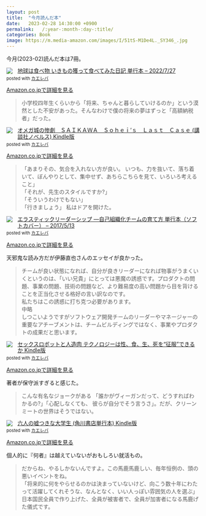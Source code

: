 ```yaml
---
layout: post
title:  "今月読んだ本"
date:   2023-02-28 14:30:00 +0900
permalink:   /:year-:month-:day-:title/
categories: Book
image: https://m.media-amazon.com/images/I/51tS-M1De4L._SY346_.jpg
---
```

今月(2023-02)読んだ本は7冊。<br>



<div class="krb-amzlt-box" style="margin-bottom:0px;"><div class="krb-amzlt-image" style="float:left;margin:0px 12px 1px 0px;"><a href="https://www.amazon.co.jp/dp/4048974467?&linkCode=li2&tag=peipeipe-22&linkId=d1748c5f46973710570ef104b05492a6&language=ja_JP&ref_=as_li_ss_il" target="_blank" rel="nofollow" rel="nofollow"><img border="0" src="//ws-fe.amazon-adsystem.com/widgets/q?_encoding=UTF8&ASIN=4048974467&Format= _SL250_&ID=AsinImage&MarketPlace=JP&ServiceVersion=20070822&WS=1&tag=peipeipe-22&language=ja_JP" ></a><img src="https://ir-jp.amazon-adsystem.com/e/ir?t=peipeipe-22&language=ja_JP&l=li2&o=9&a=4048974467" width="1" height="1" border="0" alt="" style="border:none !important; margin:0px !important;" /></div><div class="krb-amzlt-info" style="line-height:120%; margin-bottom: 10px"><div class="krb-amzlt-name" style="margin-bottom:10px;line-height:120%"><a href="https://www.amazon.co.jp/dp/4048974467?&linkCode=li2&tag=peipeipe-22&linkId=d1748c5f46973710570ef104b05492a6&language=ja_JP&ref_=as_li_ss_il" name="amazletlink" target="_blank" rel="nofollow" rel="nofollow">地球は食べ物 いきもの獲って食べてみた日記 単行本 – 2022/7/27</a><div class="krb-amzlt-powered-date" style="font-size:80%;margin-top:5px;line-height:120%">posted with <a href="https://kaereba.com/wind/" title="amazlet" target="_blank" rel="nofollow" rel="nofollow">カエレバ</a></div></div><div class="krb-amzlt-detail"></div><div class="krb-amzlt-sub-info" style="float: left;"><div class="krb-amzlt-link" style="margin-top: 5px"><a href="https://www.amazon.co.jp/dp/4048974467?&linkCode=li2&tag=peipeipe-22&linkId=d1748c5f46973710570ef104b05492a6&language=ja_JP&ref_=as_li_ss_il" name="amazletlink" target="_blank" rel="nofollow" rel="nofollow">Amazon.co.jpで詳細を見る</a></div></div></div><div class="krb-amzlt-footer" style="clear: left"></div></div>



<blockquote>
小学校四年生くらいから「将来、ちゃんと暮らしていけるのか」という漠然とした不安があった。そんなわけで僕の将来の夢はずっと「高額納税者」だった。
</blockquote>


<div class="krb-amzlt-box" style="margin-bottom:0px;"><div class="krb-amzlt-image" style="float:left;margin:0px 12px 1px 0px;"><a href="https://www.amazon.co.jp/dp/B0BHX6LVJV?&linkCode=li2&tag=peipeipe-22&linkId=2f6c0347fe3d97015107816a212469f2&language=ja_JP&ref_=as_li_ss_il" target="_blank" rel="nofollow" rel="nofollow"><img border="0" src="//ws-fe.amazon-adsystem.com/widgets/q?_encoding=UTF8&ASIN=B0BHX6LVJV&Format= _SL250_&ID=AsinImage&MarketPlace=JP&ServiceVersion=20070822&WS=1&tag=peipeipe-22&language=ja_JP" ></a><img src="https://ir-jp.amazon-adsystem.com/e/ir?t=peipeipe-22&language=ja_JP&l=li2&o=9&a=B0BHX6LVJV" width="1" height="1" border="0" alt="" style="border:none !important; margin:0px !important;" /></div><div class="krb-amzlt-info" style="line-height:120%; margin-bottom: 10px"><div class="krb-amzlt-name" style="margin-bottom:10px;line-height:120%"><a href="https://www.amazon.co.jp/dp/B0BHX6LVJV?&linkCode=li2&tag=peipeipe-22&linkId=2f6c0347fe3d97015107816a212469f2&language=ja_JP&ref_=as_li_ss_il" name="amazletlink" target="_blank" rel="nofollow" rel="nofollow">オメガ城の惨劇　ＳＡＩＫＡＷＡ　Ｓｏｈｅｉ’ｓ　Ｌａｓｔ　Ｃａｓｅ (講談社ノベルス) Kindle版</a><div class="krb-amzlt-powered-date" style="font-size:80%;margin-top:5px;line-height:120%">posted with <a href="https://kaereba.com/wind/" title="amazlet" target="_blank" rel="nofollow" rel="nofollow">カエレバ</a></div></div><div class="krb-amzlt-detail"></div><div class="krb-amzlt-sub-info" style="float: left;"><div class="krb-amzlt-link" style="margin-top: 5px"><a href="https://www.amazon.co.jp/dp/B0BHX6LVJV?&linkCode=li2&tag=peipeipe-22&linkId=2f6c0347fe3d97015107816a212469f2&language=ja_JP&ref_=as_li_ss_il" name="amazletlink" target="_blank" rel="nofollow" rel="nofollow">Amazon.co.jpで詳細を見る</a></div></div></div><div class="krb-amzlt-footer" style="clear: left"></div></div>


<blockquote>
「あまりその、気合を入れない方が良い。 いつも、力を抜いて、落ち着いて、ぼんやりとして、集中せず、あちらこちらを見て、いろいろ考えること」<br>
「それが、先生のスタイルですか?」<br>
「そういうわけでもない」<br>
「行きましょう」 私はドアを開けた。
</blockquote>


<div class="krb-amzlt-box" style="margin-bottom:0px;"><div class="krb-amzlt-image" style="float:left;margin:0px 12px 1px 0px;"><a href="https://www.amazon.co.jp/dp/4873118026?&linkCode=li2&tag=peipeipe-22&linkId=6de13695a9ebc1d115cabf5c75890c4d&language=ja_JP&ref_=as_li_ss_il" target="_blank" rel="nofollow" rel="nofollow"><img border="0" src="//ws-fe.amazon-adsystem.com/widgets/q?_encoding=UTF8&ASIN=4873118026&Format= _SL250_&ID=AsinImage&MarketPlace=JP&ServiceVersion=20070822&WS=1&tag=peipeipe-22&language=ja_JP" ></a><img src="https://ir-jp.amazon-adsystem.com/e/ir?t=peipeipe-22&language=ja_JP&l=li2&o=9&a=4873118026" width="1" height="1" border="0" alt="" style="border:none !important; margin:0px !important;" /></div><div class="krb-amzlt-info" style="line-height:120%; margin-bottom: 10px"><div class="krb-amzlt-name" style="margin-bottom:10px;line-height:120%"><a href="https://www.amazon.co.jp/dp/4873118026?&linkCode=li2&tag=peipeipe-22&linkId=6de13695a9ebc1d115cabf5c75890c4d&language=ja_JP&ref_=as_li_ss_il" name="amazletlink" target="_blank" rel="nofollow" rel="nofollow">エラスティックリーダーシップ ―自己組織化チームの育て方 単行本（ソフトカバー） – 2017/5/13</a><div class="krb-amzlt-powered-date" style="font-size:80%;margin-top:5px;line-height:120%">posted with <a href="https://kaereba.com/wind/" title="amazlet" target="_blank" rel="nofollow" rel="nofollow">カエレバ</a></div></div><div class="krb-amzlt-detail"></div><div class="krb-amzlt-sub-info" style="float: left;"><div class="krb-amzlt-link" style="margin-top: 5px"><a href="https://www.amazon.co.jp/dp/4873118026?&linkCode=li2&tag=peipeipe-22&linkId=6de13695a9ebc1d115cabf5c75890c4d&language=ja_JP&ref_=as_li_ss_il" name="amazletlink" target="_blank" rel="nofollow" rel="nofollow">Amazon.co.jpで詳細を見る</a></div></div></div><div class="krb-amzlt-footer" style="clear: left"></div></div>


天邪鬼な読み方だが伊藤直也さんのエッセイが良かった。

<blockquote>
チームが良い状態になれば、自分が良きリーダーになれば物事がうまくいくというのは、「いい兄貴」にとっては悪魔の誘惑です。プロダクトの問題、事業の問題、技術の問題など、より難易度の高い問題から目を背けることを正当化させる格好の言い訳なのです。<br>
私たちはこの誘惑に打ち克つ必要があります。<br>
中略<br>
しつこいようですがソフトウェア開発チームのリーダーやマネージャーの重要なアチーブメントは、チームビルディングではなく、事業やプロダクトの成果だと思います。
</blockquote>


<div class="krb-amzlt-box" style="margin-bottom:0px;"><div class="krb-amzlt-image" style="float:left;margin:0px 12px 1px 0px;"><a href="https://www.amazon.co.jp/dp/B0BG57QYLM?&linkCode=li2&tag=peipeipe-22&linkId=b8b0fa74353fb74c5794f289c7ab1ae9&language=ja_JP&ref_=as_li_ss_il" target="_blank" rel="nofollow" rel="nofollow"><img border="0" src="//ws-fe.amazon-adsystem.com/widgets/q?_encoding=UTF8&ASIN=B0BG57QYLM&Format= _SL250_&ID=AsinImage&MarketPlace=JP&ServiceVersion=20070822&WS=1&tag=peipeipe-22&language=ja_JP" ></a><img src="https://ir-jp.amazon-adsystem.com/e/ir?t=peipeipe-22&language=ja_JP&l=li2&o=9&a=B0BG57QYLM" width="1" height="1" border="0" alt="" style="border:none !important; margin:0px !important;" /></div><div class="krb-amzlt-info" style="line-height:120%; margin-bottom: 10px"><div class="krb-amzlt-name" style="margin-bottom:10px;line-height:120%"><a href="https://www.amazon.co.jp/dp/B0BG57QYLM?&linkCode=li2&tag=peipeipe-22&linkId=b8b0fa74353fb74c5794f289c7ab1ae9&language=ja_JP&ref_=as_li_ss_il" name="amazletlink" target="_blank" rel="nofollow" rel="nofollow">セックスロボットと人造肉 テクノロジーは性、食、生、死を“征服”できるか Kindle版</a><div class="krb-amzlt-powered-date" style="font-size:80%;margin-top:5px;line-height:120%">posted with <a href="https://kaereba.com/wind/" title="amazlet" target="_blank" rel="nofollow" rel="nofollow">カエレバ</a></div></div><div class="krb-amzlt-detail"></div><div class="krb-amzlt-sub-info" style="float: left;"><div class="krb-amzlt-link" style="margin-top: 5px"><a href="https://www.amazon.co.jp/dp/B0BG57QYLM?&linkCode=li2&tag=peipeipe-22&linkId=b8b0fa74353fb74c5794f289c7ab1ae9&language=ja_JP&ref_=as_li_ss_il" name="amazletlink" target="_blank" rel="nofollow" rel="nofollow">Amazon.co.jpで詳細を見る</a></div></div></div><div class="krb-amzlt-footer" style="clear: left"></div></div>


著者が保守派すぎると感じた。

<blockquote>
こんな有名なジョークがある 「誰かがヴィーガンだって、どうすればわかるの?」「心配しなくても、 彼らが自分でそう言うさ」。だが、クリーンミートの世界はそうではない。
</blockquote>


<div class="krb-amzlt-box" style="margin-bottom:0px;"><div class="krb-amzlt-image" style="float:left;margin:0px 12px 1px 0px;"><a href="https://www.amazon.co.jp/dp/B08WH2GDBF?&linkCode=li2&tag=peipeipe-22&linkId=c0c93f9ee3002cbd501fd20a3cef1303&language=ja_JP&ref_=as_li_ss_il" target="_blank" rel="nofollow" rel="nofollow"><img border="0" src="//ws-fe.amazon-adsystem.com/widgets/q?_encoding=UTF8&ASIN=B08WH2GDBF&Format= _SL250_&ID=AsinImage&MarketPlace=JP&ServiceVersion=20070822&WS=1&tag=peipeipe-22&language=ja_JP" ></a><img src="https://ir-jp.amazon-adsystem.com/e/ir?t=peipeipe-22&language=ja_JP&l=li2&o=9&a=B08WH2GDBF" width="1" height="1" border="0" alt="" style="border:none !important; margin:0px !important;" /></div><div class="krb-amzlt-info" style="line-height:120%; margin-bottom: 10px"><div class="krb-amzlt-name" style="margin-bottom:10px;line-height:120%"><a href="https://www.amazon.co.jp/dp/B08WH2GDBF?&linkCode=li2&tag=peipeipe-22&linkId=c0c93f9ee3002cbd501fd20a3cef1303&language=ja_JP&ref_=as_li_ss_il" name="amazletlink" target="_blank" rel="nofollow" rel="nofollow">六人の嘘つきな大学生 (角川書店単行本) Kindle版</a><div class="krb-amzlt-powered-date" style="font-size:80%;margin-top:5px;line-height:120%">posted with <a href="https://kaereba.com/wind/" title="amazlet" target="_blank" rel="nofollow" rel="nofollow">カエレバ</a></div></div><div class="krb-amzlt-detail"></div><div class="krb-amzlt-sub-info" style="float: left;"><div class="krb-amzlt-link" style="margin-top: 5px"><a href="https://www.amazon.co.jp/dp/B08WH2GDBF?&linkCode=li2&tag=peipeipe-22&linkId=c0c93f9ee3002cbd501fd20a3cef1303&language=ja_JP&ref_=as_li_ss_il" name="amazletlink" target="_blank" rel="nofollow" rel="nofollow">Amazon.co.jpで詳細を見る</a></div></div></div><div class="krb-amzlt-footer" style="clear: left"></div></div>


個人的に『何者』は越えていないがおもしろい就活もの。


<blockquote>
だからね、やるしかないんですよ。この馬鹿馬鹿しい、毎年恒例の、頭の悪いイベントをね。<br>
「将来的に何をやらせるのかは決まっていないけど、向こう数十年にわたって活躍してくれそうな、なんとなく、いい人っぽい雰囲気の人を選ぶ」<br>
日本国民全員で作り上げた、全員が被害者で、全員が加害者になる馬鹿げた儀式です。
</blockquote>